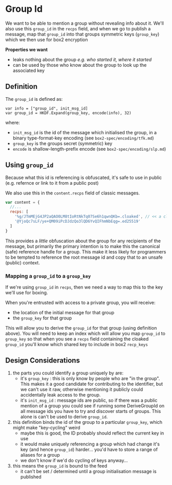 # Group Id

We want to be able to mention a group without revealing info about it.
We'll also use this `group_id` in the `recps` field, and when we go to publish a message,
map that `group_id` into that groups symmetric keys (`group_key`) which we then use for box2 encryption

**Properties we want**
- leaks nothing about the group _e.g. who started it, where it started_
- can be used by those who know about the group to look up the associated key

## Definition

The `group_id` is defined as:

```
var info = ["group_id", init_msg_id]
var group_id = HKDF.Expand(group_key, encode(info), 32)
```

where:
- `init_msg_id` is the id of the message which initialised the group, in a binary type-format-key encoding (see `box2-spec/encoding/tfk.md`)
- `group_key` is the groups secret (symmetric) key
- `encode` is shallow-length-prefix encode (see `box2-spec/encoding/slp.md`)


## Using `group_id`

Because what this id is referencing is obfuscated, it's safe to use in public 
(e.g. refernce or link to it from a public post)

We also use this in the `content.recps` field of classic messages.

```js
var content = {
  //...
  recps: [
    '%g/JTmMEjG4JP2aQAO0LM8tIoRtNkTq07Se6h1qwnQKb=.cloaked', // << a cloaked group_id
    '@YjoQc7sLF/ye+QM09iPcDJdzQo3lQD6YvQIFhmNbEqg=.ed25519'
  ]
}
```


This provides a _little_ obfuscation about the group for any recipients of the message,
but primarily the primary intention is to make this the canonical (safe) reference handle for a group.
This make it less likely for programmers to be tempted to reference the root message id and copy
that to an unsafe (public) context.

### Mapping a `group_id` to a `group_key`

If we're using `group_id` in `recps`, then we need a way to map this to the key we'll use for boxing.

When you're entrusted with access to a private group, you will receive:
- the location of the initial message for that group
- the `group_key` for that group

This will allow you to derive the `group_id` for that group (using definition above).
You will need to keep an index which will allow you map `group_id` to `group_key` so that when you see
a `recps` field containing the cloaked `group_id` you'll know which shared key to include in box2 `recp_keys`


## Design Considerations

1. the parts you could identify a group uniquely by are: 
    - it's `group_key` : this is only know by people who are "in the group". This makes it a good candidate for contributing to the identifier, but we can't use it raw, otherwise mentioning it publicly could accidentally leak access to the group.
    - it's `init_msg_id` : message ids are public, so if there was a public mention of a group you could see if running some DeriveGroupId on all message ids you have to try and discover starts of groups. This alone is can't be used to derive `group_id`.
2. this definition binds the id of the group to a particular `group_key`, which might make "key-cycling" weird
    - maybe this is good, the ID probably should reflect the current key in use
    - it would make uniquely referencing a group which had change it's key (and hence `group_id`) harder... you'd have to store a range of aliases for a group
    - we don't know if we'd do cycling of keys anyway...
3. this means the `group_id` is bound to the feed
    - it can't be set / determined until a group initialisation message is published
